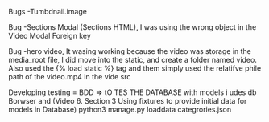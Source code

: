 Bugs -Tumbdnail.image

Bug -Sections Modal (Sections HTML), I was using the wrong object in the Video Modal Foreign key 

Bug -hero video, It wasing working because the video was storage in the media_root file, I did move into the static, and create a folder named video. Also used the {% load static %} tag and them simply used the relatifve phile path of the video.mp4 in the vide src

Developing testing = BDD => tO TES THE DATABASE with models i udes db Borwser and (Video 6. Section 3 Using fixtures to provide initial data for models in Database) python3 manage.py loaddata categrories.json